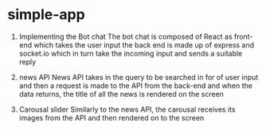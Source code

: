 # simple-app
1. Implementing the Bot chat
The bot chat is composed of React as front-end which takes the user input the back end is made up of  express and socket.io which in turn take the incoming input and sends a suitable reply 

2. news API
News API takes in the query to be searched in for of user input and then a request is made to the API from the back-end and when the data returns, the title of all the news is rendered on the screen 

3. Carousal slider
Similarly to the news API, the carousal receives its images from the API and then rendered on to the screen
